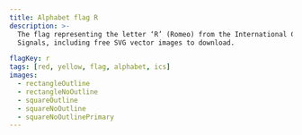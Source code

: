 ```yaml
---
title: Alphabet flag R
description: >-
  The flag representing the letter ‘R’ (Romeo) from the International Code of
  Signals, including free SVG vector images to download.

flagKey: r
tags: [red, yellow, flag, alphabet, ics]
images:
  - rectangleOutline
  - rectangleNoOutline
  - squareOutline
  - squareNoOutline
  - squareNoOutlinePrimary
---
```

